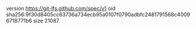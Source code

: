 version https://git-lfs.github.com/spec/v1
oid sha256:9f30d8405cc63736a734ecb95a0107f0790adbfc2481791568c40096718771b6
size 21087
